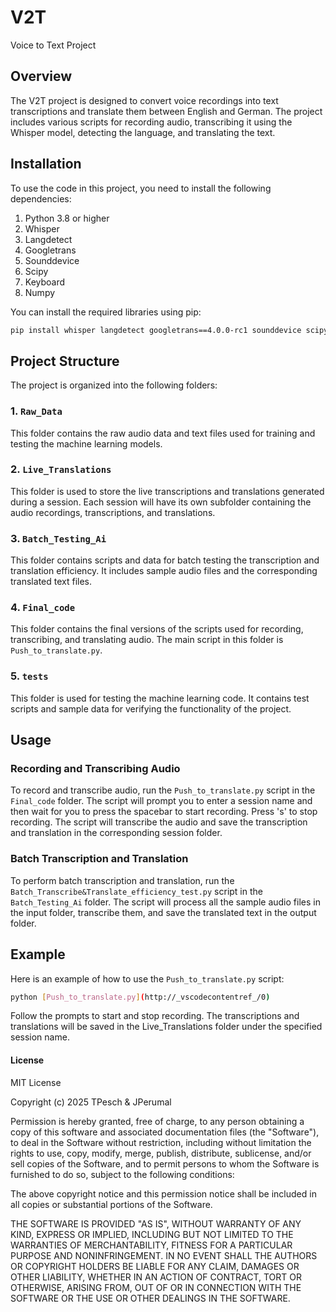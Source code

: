 # V2T

Voice to Text Project

## Overview

The V2T project is designed to convert voice recordings into text transcriptions and translate them between English and German. The project includes various scripts for recording audio, transcribing it using the Whisper model, detecting the language, and translating the text.

## Installation

To use the code in this project, you need to install the following dependencies:

1. Python 3.8 or higher
2. Whisper
3. Langdetect
4. Googletrans
5. Sounddevice
6. Scipy
7. Keyboard
8. Numpy

You can install the required libraries using pip:

```sh
pip install whisper langdetect googletrans==4.0.0-rc1 sounddevice scipy keyboard numpy
```

## Project Structure

The project is organized into the following folders:

### 1. `Raw_Data`

This folder contains the raw audio data and text files used for training and testing the machine learning models.

### 2. `Live_Translations`

This folder is used to store the live transcriptions and translations generated during a session. Each session will have its own subfolder containing the audio recordings, transcriptions, and translations.

### 3. `Batch_Testing_Ai`

This folder contains scripts and data for batch testing the transcription and translation efficiency. It includes sample audio files and the corresponding translated text files.

### 4. `Final_code`

This folder contains the final versions of the scripts used for recording, transcribing, and translating audio. The main script in this folder is `Push_to_translate.py`.

### 5. `tests`

This folder is used for testing the machine learning code. It contains test scripts and sample data for verifying the functionality of the project.

## Usage

### Recording and Transcribing Audio

To record and transcribe audio, run the `Push_to_translate.py` script in the `Final_code` folder. The script will prompt you to enter a session name and then wait for you to press the spacebar to start recording. Press 's' to stop recording. The script will transcribe the audio and save the transcription and translation in the corresponding session folder.

### Batch Transcription and Translation

To perform batch transcription and translation, run the `Batch_Transcribe&Translate_efficiency_test.py` script in the `Batch_Testing_Ai` folder. The script will process all the sample audio files in the input folder, transcribe them, and save the translated text in the output folder.

## Example

Here is an example of how to use the `Push_to_translate.py` script:

```sh
python [Push_to_translate.py](http://_vscodecontentref_/0)
```

Follow the prompts to start and stop recording. The transcriptions and translations will be saved in the Live_Translations folder under the specified session name.

#### License

MIT License

Copyright (c) 2025 TPesch & JPerumal

Permission is hereby granted, free of charge, to any person obtaining a copy
of this software and associated documentation files (the "Software"), to deal
in the Software without restriction, including without limitation the rights
to use, copy, modify, merge, publish, distribute, sublicense, and/or sell
copies of the Software, and to permit persons to whom the Software is
furnished to do so, subject to the following conditions:

The above copyright notice and this permission notice shall be included in all
copies or substantial portions of the Software.

THE SOFTWARE IS PROVIDED "AS IS", WITHOUT WARRANTY OF ANY KIND, EXPRESS OR
IMPLIED, INCLUDING BUT NOT LIMITED TO THE WARRANTIES OF MERCHANTABILITY,
FITNESS FOR A PARTICULAR PURPOSE AND NONINFRINGEMENT. IN NO EVENT SHALL THE
AUTHORS OR COPYRIGHT HOLDERS BE LIABLE FOR ANY CLAIM, DAMAGES OR OTHER
LIABILITY, WHETHER IN AN ACTION OF CONTRACT, TORT OR OTHERWISE, ARISING FROM,
OUT OF OR IN CONNECTION WITH THE SOFTWARE OR THE USE OR OTHER DEALINGS IN THE
SOFTWARE.
